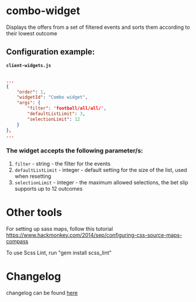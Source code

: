 # combo-widget

Displays the offers from a set of filtered events and sorts them according to their lowest outcome

## Configuration example:

__`client-widgets.js`__

```json

...
{
    "order": 1,
    "widgetId": "Combo widget",
    "args": {
        "filter": 'football/all/all/',
        "defaultListLimit": 3,
        "selectionLimit": 12
    }
},
...

```

### The widget accepts the following parameter/s:
1. `filter` - string - the filter for the events
2. `defaultListLimit` - integer - default setting for the size of the list, used when resetting
3. `selectionLimit` - integer - the maximum allowed selections, the bet slip supports up to 12 outcomes

# Other tools

For setting up sass maps, follow this tutorial https://www.hackmonkey.com/2014/sep/configuring-css-source-maps-compass

To use Scss Lint, run "gem install scss_lint"

# Changelog

changelog can be found [here](CHANGELOG.md)
